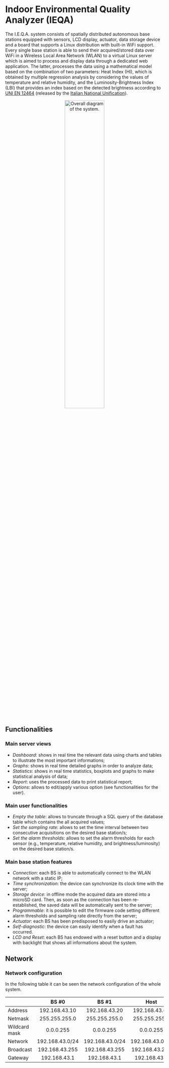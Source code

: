 # Indoor Environmental Quality Analyzer (IEQA)

The I.E.Q.A. system consists of spatially distributed autonomous base stations equipped with sensors, LCD display, actuator, data storage device and a board that supports a Linux distribution with built-in WiFi support.
Every single base station is able to send their acquired/stored data over WiFi in a Wireless Local Area Network (WLAN) to a virtual Linux server which is aimed to process and display data through a dedicated web application. The latter, processes the data using a mathematical model based on the combination of two parameters: Heat Index (HI), which is obtained by multiple regression analysis by considering the values of temperature and relative humidity, and the Luminosity-Brightness Index (LBI) that provides an index based on the detected brightness according to [UNI EN 12464](http://store.uni.com/magento-1.4.0.1/index.php/uni-en-12464-1-2011.html) (released by the [Italian National Unification](http://www.uni.com)).

<p align="center">
    <img src="./figures/fig1.png" alt="Overall diagram of the system." title="Overall diagram of the system" width="50%;"></img>
</p>

## Functionalities

### Main server views

* _Dashboard_: shows in real time the relevant data using charts and tables to illustrate the most important informations;
* _Graphs_: shows in real time detailed graphs in order to analyze data;
* _Statistics_: shows in real time statistics, boxplots and graphs to make statistical analysis of data;
* _Report_: uses the processed data to print statistical report;
* _Options_: allows to edit/apply various option (see functionalities for the user).

### Main user functionalities

* _Empty the table_: allows to truncate through a SQL query of the database table which contains the all acquired values;
* _Set the sampling rate_: allows to set the time interval between two consecutive acquisitions on the desired base station/s;
* _Set the alarm thresholds_: allows to set the alarm thresholds for each sensor (e.g., temperature, relative humidity, and brightness/luminosity) on the desired base station/s.

### Main base station features

* _Connection_: each BS is able to automatically connect to the WLAN network with a static IP;
* _Time synchronization_: the device can synchronize its clock time with the server;
* _Storage device_: in offline mode the acquired data are stored into a microSD card. Then, as soon as the connection has been re-established, the saved data will be automatically sent to the server;
* _Programmable_: it is possible to edit the firmware code setting different alarm thresholds and sampling rate directly from the server;
* _Actuator_: each BS has been predisposed to easily drive an actuator;
* _Self-diagnostic_: the device can easily identify when a fault has occurred.
* _LCD and Reset_: each BS has endowed with a reset button and a display with backlight that shows all informations about the system.

## Network

### Network configuration
In the following table it can be seen the network configuration of the whole system.

|               |      BS #0      |      BS #1      |       Host      |   Virtual web   |
|---------------|:---------------:|:---------------:|:---------------:|:---------------:|
| Address       |  192.168.43.10  |  192.168.43.20  |  192.168.43.61  |  192.168.43.100 |
| Netmask       |  255.255.255.0  |  255.255.255.0  |  255.255.255.0  |  255.255.255.0  |
| Wildcard mask |    0.0.0.255    |    0.0.0.255    |    0.0.0.255    |    0.0.0.255    |
| Network       | 192.168.43.0/24 | 192.168.43.0/24 | 192.168.43.0/24 | 192.168.43.0/24 |
| Broadcast     |  192.168.43.255 |  192.168.43.255 |  192.168.43.255 |  192.168.43.255 |
| Gateway       |   192.168.43.1  |   192.168.43.1  |   192.168.43.1  |   192.168.43.1  |
